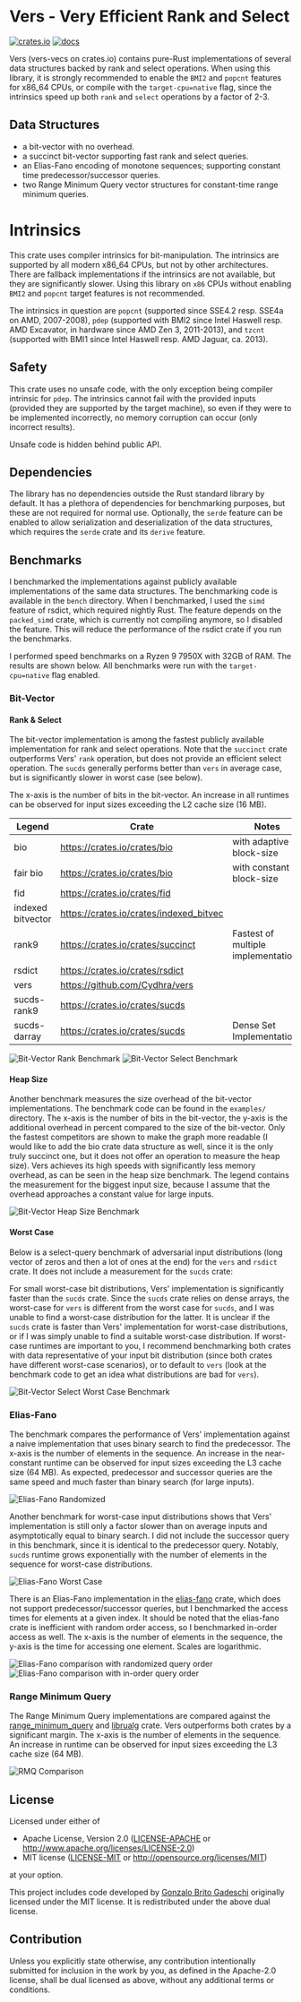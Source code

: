 # Vers - Very Efficient Rank and Select

[![crates.io](https://img.shields.io/crates/v/vers-vecs.svg)](https://crates.io/crates/vers-vecs)
[![docs](https://docs.rs/vers-vecs/badge.svg)](https://docs.rs/vers-vecs)

Vers (vers-vecs on crates.io)
contains pure-Rust implementations of several data structures backed by rank and select operations.
When using this library, it is strongly recommended to enable the `BMI2` and `popcnt` features for x86_64 CPUs,
or compile with the `target-cpu=native` flag,
since the intrinsics speed up both `rank` and `select` operations by a factor of 2-3.

## Data Structures
- a bit-vector with no overhead.
- a succinct bit-vector supporting fast rank and select queries.
- an Elias-Fano encoding of monotone sequences; supporting constant time predecessor/successor queries.
- two Range Minimum Query vector structures for constant-time range minimum queries.

# Intrinsics
This crate uses compiler intrinsics for bit-manipulation. The intrinsics are supported by
all modern x86_64 CPUs, but not by other architectures.
There are fallback implementations if the intrinsics are not available, but they are significantly slower.
Using this library on `x86` CPUs without enabling `BMI2` and `popcnt` target features is not recommended.

The intrinsics in question are `popcnt` (supported since SSE4.2 resp. SSE4a on AMD, 2007-2008),
`pdep` (supported with BMI2 since Intel Haswell resp. AMD Excavator, in hardware since AMD Zen 3, 2011-2013),
and `tzcnt` (supported with BMI1 since Intel Haswell resp. AMD Jaguar, ca. 2013).

## Safety
This crate uses no unsafe code, with the only exception being compiler intrinsic for `pdep`.
The intrinsics cannot fail with the provided inputs (provided they are
supported by the target machine), so even if they were to be implemented incorrectly, no
memory corruption can occur (only incorrect results).

Unsafe code is hidden behind public API.

## Dependencies
The library has no dependencies outside the Rust standard library by default.
It has a plethora of dependencies for benchmarking purposes, but these are not required for normal use.
Optionally, the `serde` feature can be enabled to allow serialization and deserialization of the data structures,
which requires the `serde` crate and its `derive` feature.

## Benchmarks
I benchmarked the implementations against publicly available implementations of the same data structures.
The benchmarking code is available in the `bench` directory.
When I benchmarked, I used the ``simd`` feature of rsdict, which required nightly Rust.
The feature depends on the `packed_simd` crate, which is currently not compiling anymore, so I disabled the feature.
This will reduce the performance of the rsdict crate if you run the benchmarks.

I performed speed benchmarks on a Ryzen 9 7950X with 32GB of RAM.
The results are shown below.
All benchmarks were run with the `target-cpu=native` flag enabled.

### Bit-Vector
#### Rank & Select
The bit-vector implementation is among the fastest publicly available implementation for rank and select operations.
Note that the `succinct` crate outperforms Vers' `rank` operation, but does not provide an efficient select operation.
The `sucds` generally performs better than `vers` in average case, but is significantly slower in worst case (see below).

The x-axis is the number of bits in the bit-vector.
An increase in all runtimes can be observed for input sizes exceeding the L2 cache size (16 MB).

| Legend            | Crate                                   | Notes                               |
|-------------------|-----------------------------------------|-------------------------------------|
| bio               | https://crates.io/crates/bio            | with adaptive block-size            |
| fair bio          | https://crates.io/crates/bio            | with constant block-size            |
| fid               | https://crates.io/crates/fid            |                                     |
| indexed bitvector | https://crates.io/crates/indexed_bitvec |                                     |
| rank9             | https://crates.io/crates/succinct       | Fastest of multiple implementations |
| rsdict            | https://crates.io/crates/rsdict         |                                     |
| vers              | https://github.com/Cydhra/vers          |                                     |
| sucds-rank9       | https://crates.io/crates/sucds          |                                     |
| sucds-darray      | https://crates.io/crates/sucds          | Dense Set Implementation            |

![Bit-Vector Rank Benchmark](images/rank_comparison.svg)
![Bit-Vector Select Benchmark](images/select_comparison.svg)

#### Heap Size

Another benchmark measures the size overhead of the bit-vector implementations.
The benchmark code can be found in the `examples/` directory.
The x-axis is the number of bits in the bit-vector,
the y-axis is the additional overhead in percent compared to the size of the bit-vector.
Only the fastest competitors are shown to make the graph more readable
(I would like to add the bio crate data structure as well, since it is the only truly succinct one,
but it does not offer an operation to measure the heap size).
Vers achieves its high speeds with significantly less memory overhead, as can be seen in the heap size benchmark.
The legend contains the measurement for the biggest input size,
because I assume that the overhead approaches a constant value for large inputs.

![Bit-Vector Heap Size Benchmark](images/heap.svg)

#### Worst Case

Below is a select-query benchmark of adversarial input distributions 
(long vector of zeros and then a lot of ones at the end)
for the `vers` and `rsdict` crate.
It does not include a measurement for the `sucds` crate:

For small worst-case bit distributions, Vers' implementation is significantly faster than the `sucds` crate.
Since the `sucds` crate relies on dense arrays, the worst-case for `vers` is different from the worst case for `sucds`,
and I was unable to find a worst-case distribution for the latter.
It is unclear if the `sucds` crate is faster than Vers' implementation for worst-case distributions,
or if I was simply unable to find a suitable worst-case distribution.
If worst-case runtimes are important to you, I recommend benchmarking both crates with data representative of your
input bit distribution (since both crates have different worst-case scenarios), or to default to `vers`
(look at the benchmark code to get an idea what distributions are bad for `vers`).

![Bit-Vector Select Worst Case Benchmark](images/select_worst_case.svg)

### Elias-Fano
The benchmark compares the performance of Vers' implementation against a naive implementation that uses binary search
to find the predecessor.
The x-axis is the number of elements in the sequence.
An increase in the near-constant runtime can be observed for input sizes exceeding the L3 cache size 
(64 MB).
As expected, predecessor and successor queries are the same speed and much faster than binary search (for large inputs).

![Elias-Fano Randomized](images/elias_fano_randomized.svg)

Another benchmark for worst-case input distributions shows that Vers' implementation is still only a factor slower than
on average inputs and asymptotically equal to binary search.
I did not include the successor query in this benchmark, since it is identical to the predecessor query.
Notably, `sucds` runtime grows exponentially with the number of elements in the sequence for worst-case distributions.

![Elias-Fano Worst Case](images/elias_fano_worst_case.svg)

There is an Elias-Fano implementation in the [elias-fano](https://crates.io/crates/elias-fano) crate,
which does not support predecessor/successor queries, but I benchmarked the access times for elements at a given index.
It should be noted that the elias-fano crate is inefficient with random order access, so I benchmarked in-order access
as well.
The x-axis is the number of elements in the sequence, the y-axis is the time for accessing one element.
Scales are logarithmic.

![Elias-Fano comparison with randomized query order](images/elias_fano_comparison_random.svg)
![Elias-Fano comparison with in-order query order](images/elias_fano_comparison_in_order.svg)

### Range Minimum Query
The Range Minimum Query implementations are compared against the 
[range_minimum_query](https://crates.io/crates/range_minimum_query) and 
[librualg](https://crates.io/crates/librualg) crate.
Vers outperforms both crates by a significant margin.
The x-axis is the number of elements in the sequence.
An increase in runtime can be observed for input sizes exceeding the L3 cache size (64 MB).

![RMQ Comparison](images/rmq_comparison.svg)

## License
Licensed under either of

* Apache License, Version 2.0
  ([LICENSE-APACHE](LICENSE-APACHE) or http://www.apache.org/licenses/LICENSE-2.0)
* MIT license
  ([LICENSE-MIT](LICENSE-MIT) or http://opensource.org/licenses/MIT)

at your option.

This project includes code developed by [Gonzalo Brito Gadeschi](https://raw.githubusercontent.com/gnzlbg/bitintr)
originally licensed under the MIT license.
It is redistributed under the above dual license.

## Contribution
Unless you explicitly state otherwise, any contribution intentionally submitted
for inclusion in the work by you, as defined in the Apache-2.0 license, shall be
dual licensed as above, without any additional terms or conditions.